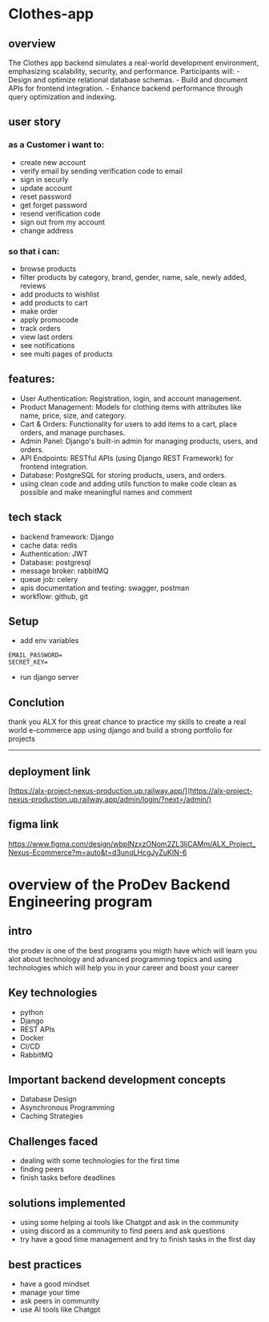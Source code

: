 # Clothes-app

## overview

The Clothes app backend simulates a real-world development environment, emphasizing scalability, security, and performance. Participants will: - Design and optimize relational database schemas. - Build and document APIs for frontend integration. - Enhance backend performance through query optimization and indexing.

## user story
### as a Customer i want to:
- create new account
- verify email by sending verification code to email
- sign in securly
- update account
- reset password
- get forget password
- resend verification code
- sign out from my account
- change address
### so that i can:
- browse products
- filter products by category, brand, gender, name, sale, newly added, reviews
- add products to wishlist
- add products to cart
- make order
- apply promocode
- track orders
- view last orders
- see notifications
- see multi pages of products

## features:
- User Authentication: Registration, login, and account management.
- Product Management: Models for clothing items with attributes like name, price, size, and category.
- Cart & Orders: Functionality for users to add items to a cart, place orders, and manage purchases.
- Admin Panel: Django's built-in admin for managing products, users, and orders.
- API Endpoints: RESTful APIs (using Django REST Framework) for frontend integration.
- Database: PostgreSQL for storing products, users, and orders.
- using clean code and adding utils function to make code clean as possible and make meaningful names and comment

## tech stack
- backend framework: Django
- cache data: redis
- Authentication: JWT
- Database: postgresql
- message broker: rabbitMQ
- queue job: celery
- apis documentation and testing: swagger, postman
- workflow: github, git


## Setup
- add env variables
```
EMAIL_PASSWORD=
SECRET_KEY=
```
- run django server


## Conclution
thank you ALX for this great chance to practice my skills to create a real world e-commerce app using django and build a strong portfolio for projects

---

## deployment link

[https://alx-project-nexus-production.up.railway.app/](https://alx-project-nexus-production.up.railway.app/admin/login/?next=/admin/)

## figma link
https://www.figma.com/design/wbplNzxzONom2ZL3IjCAMm/ALX_Project_Nexus-Ecommerce?m=auto&t=d3unqLHcgJyZuKIN-6


# overview of the ProDev Backend Engineering program

## intro

the prodev is one of the best programs you migth have which will learn you alot about technology and advanced programming topics and using technologies which will help you in your career and boost your career

## Key technologies
- python
- Django
- REST APIs
- Docker
- CI/CD
- RabbitMQ

## Important backend development concepts
- Database Design
- Asynchronous Programming
- Caching Strategies

## Challenges faced
- dealing with some technologies for the first time
- finding peers
- finish tasks before deadlines

## solutions implemented
- using some helping ai tools like Chatgpt and ask in the community
- using discord as a community to find peers and ask questions
- try have a good time management and try to finish tasks in the first day

## best practices
- have a good mindset
- manage your time
- ask peers in community
- use AI tools like Chatgpt


